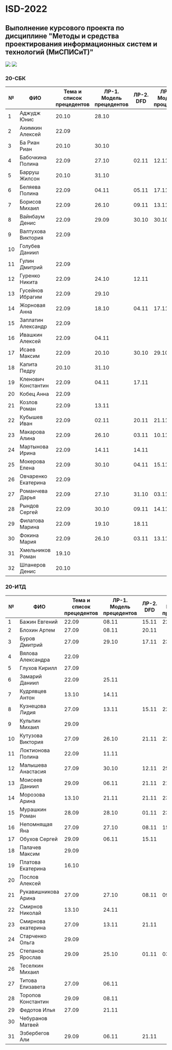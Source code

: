 # ISD-2022
## Выполнение курсового проекта по дисциплине "Методы и средства проектирования информационных систем и технологий (МиСПИСиТ)"

<img src="https://img.shields.io/github/commit-activity/m/nntu-cs/ISD-2022?color=lime&style=for-the-badge">
<img src="https://img.shields.io/github/last-commit/nntu-cs/ISD-2022?color=darkgreen&style=for-the-badge">

### 20-СБК 

|№ |  ФИО | Тема и список прецедентов | ЛР-1. Модель прецедентов | ЛР-2. DFD | ЛР-3. Модель процессов | ЛР-4. Модели данных | Курсовой проект | 
| -- | ------ |  ----- |  ----- |  ----- |  ----- |  ----- |  ----- | 
| 1 | Аджудж Юнис | 20.10 | 28.10 |      |      |      |      | 
| 2 | Акимкин Алексей | 22.09 |      |      |      |      |      | 
| 3 | Ба Риан Риан | 20.10 | 30.10 |      |      |      |      | 
| 4 | Бабочкина Полина | 22.09 | 27.10 | 02.11 | 12.11 |      |      | 
| 5 | Барруш Жилсон | 20.10 | 31.10 |      |      |      |      | 
| 6 | Беляева Полина | 22.09 | 04.11 | 05.11 | 17.11 |      |      | 
| 7 | Борисов Михаил | 22.09 | 26.10 | 09.11 | 13.11 | 18.11 |      | 
| 8 | Вайнбаум Денис | 22.09 | 29.09 | 30.10 | 30.10 | 12.11 |      | 
| 9 | Валтухова Виктория | 22.09 |      |      |      |      |      | 
| 10 | Голубев Даниил |      |      |      |      |      |      | 
| 11 | Гулин Дмитрий | 22.09 |      |      |      |      |      | 
| 12 | Гуренко Никита | 22.09 | 24.10 | 12.11 |      |      |      | 
| 13 | Гусейнов Ибрагим | 22.09 | 29.10 |      |      |      |      | 
| 14 | Жорновая Анна | 22.09 | 18.10 | 04.11 | 17.11 |      |      | 
| 15 | Заплатин Александр | 22.09 |      |      |      |      |      | 
| 16 | Ивашкин Алексей | 22.09 | 04.11 |      |      |      |      | 
| 17 | Исаев Максим | 22.09 | 20.10 | 30.10 | 29.10 | 17.11 |      | 
| 18 | Капита Педру | 20.10 | 31.10 |      |      |      |      | 
| 19 | Кленович Константин | 22.09 | 04.11 | 17.11 |      |      |      | 
| 20 | Кобец Анна | 22.09 |      |      |      |      |      | 
| 21 | Козлов Роман | 22.09 | 13.11 |      |      |      |      | 
| 22 | Кубышев Иван | 22.09 | 02.11 | 20.11 | 21.11 | 21.11 |      | 
| 23 | Макарова Алина | 22.09 | 26.10 | 03.11 | 10.11 |      |      | 
| 24 | Мартынова Ирина | 22.09 | 14.11 | 14.11 |      |      |      | 
| 25 | Мокерова Елена | 22.09 | 30.10 | 04.11 | 15.11 |      |      | 
| 26 | Овчаренко Екатерина | 22.09 |      |      |      |      |      | 
| 27 | Романчева Дарья | 22.09 | 27.10 | 31.10 | 03.11 | 17.11 |      | 
| 28 | Рындов Сергей | 22.09 | 30.10 | 09.11 | 14.11 |      |      | 
| 29 | Филатова Марина | 22.09 | 19.10 | 18.11 |      |      |      | 
| 30 | Фокина Мария | 22.09 | 26.10 | 03.11 | 13.11 |      |      | 
| 31 | Хмельников Роман | 19.10 |      |      |      |      |      | 
| 32 | Шпанеров Денис | 20.10 |      |      |      |      |      | 

### 20-ИТД 

|№ |  ФИО | Тема и список прецедентов | ЛР-1. Модель прецедентов | ЛР-2. DFD | ЛР-3. Модель процессов | ЛР-4. Модели данных | Курсовой проект | 
| -- | ------ |  ----- |  ----- |  ----- |  ----- |  ----- |  ----- | 
| 1 | Бажин Евгений | 22.09 | 08.11 | 15.11 | 22.11 |      |      | 
| 2 | Блохин Артем | 27.09 | 08.11 | 20.11 |      |      |      | 
| 3 | Буров Дмитрий | 27.09 | 29.10 | 17.11 | 23.11 |      |      | 
| 4 | Вялова Александра | 22.09 |      |      |      |      |      | 
| 5 | Глухов Кирилл | 27.09 |      |      |      |      |      | 
| 6 | Замарий Даниил | 22.09 | 25.11 |      |      |      |      | 
| 7 | Кудрявцев Антон | 13.10 | 14.11 |      |      |      |      | 
| 8 | Кузнецова Лидия | 27.09 | 13.11 | 15.11 | 22.11 | 24.11 |      | 
| 9 | Кульпин Михаил | 29.09 |      |      |      |      |      | 
| 10 | Кутузова Виктория | 27.09 | 26.10 | 21.11 | 22.11 |      |      | 
| 11 | Локтионова Полина | 22.09 | 11.11 |      |      |      |      | 
| 12 | Малышева Анастасия | 27.09 | 30.10 | 12.11 | 25.11 |      |      | 
| 13 | Моисеев Даниил | 29.09 | 06.11 | 21.11 | 21.11 |      |      | 
| 14 | Морозова Арина | 13.10 | 21.11 | 21.11 | 23.11 | 21.11 |      | 
| 15 | Мурашкин Роман | 28.09 | 28.10 | 01.11 | 23.11 |      |      | 
| 16 | Непомнящая Яна | 27.09 | 27.10 | 08.11 | 15.11 | 21.11 |      | 
| 17 | Обухов Сергей | 29.09 | 06.11 | 15.11 |      |      |      | 
| 18 | Палачев Максим | 29.09 |      |      |      |      |      | 
| 19 | Платова Екатерина | 16.10 |      |      |      |      |      | 
| 20 | Послов Алексей |      |      |      |      |      |      | 
| 21 | Рукавишникова Арина | 27.09 | 27.10 | 08.11 | 09.11 |      |      | 
| 22 | Смирнов Николай | 13.10 | 24.11 |      |      |      |      | 
| 23 | Смирнова екатерина | 27.09 | 13.11 | 21.11 |      |      |      | 
| 24 | Старченко Ольга | 29.09 |      |      |      |      |      | 
| 25 | Степанов Ярослав | 29.09 | 25.10 | 01.11 | 03.11 | 20.11 |      | 
| 26 | Теселкин Михаил |      |      |      |      |      |      | 
| 27 | Титова Елизавета | 27.09 | 06.11 |      |      |      |      | 
| 28 | Торопов Константин | 29.09 | 08.11 |      |      |      |      | 
| 29 | Федотов Илья  | 27.09 | 21.11 |      |      |      |      | 
| 30 | Чебуранов Матвей  |      |      |      |      |      |      | 
| 31 | Эзбербегов Али | 29.09 | 06.11 | 21.11 |      |      |      | 

